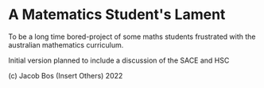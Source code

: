 # A Matematics Student's Lament
To be a long time bored-project of some maths students frustrated with the australian mathematics curriculum.

Initial version planned to include a discussion of the SACE and HSC

(c) Jacob Bos (Insert Others) 2022
